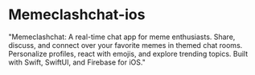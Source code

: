 # Memeclashchat-ios
"Memeclashchat: A real-time chat app for meme enthusiasts. Share, discuss, and connect over your favorite memes in themed chat rooms. Personalize profiles, react with emojis, and explore trending topics. Built with Swift, SwiftUI, and Firebase for iOS."

